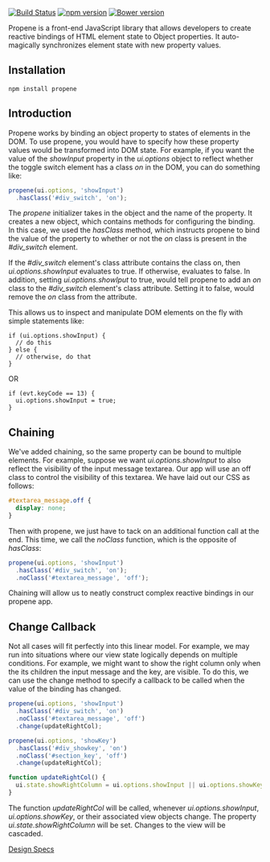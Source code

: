 [![Build Status](https://travis-ci.org/dicksont/propene.svg?branch=master)](https://travis-ci.org/dicksont/propene) [![npm version](https://badge.fury.io/js/propene.svg)](http://badge.fury.io/js/propene) [![Bower version](https://badge.fury.io/bo/propene.svg)](http://badge.fury.io/bo/propene)

Propene is a front-end JavaScript library that allows developers to create reactive bindings  of HTML element state to Object properties. It auto-magically synchronizes element state with new property values.

## Installation

```shell
npm install propene
```

## Introduction
Propene works by binding an object property to states of elements in the DOM. To use propene, you would have to specify how these property values would be transformed into DOM state. For example, if you want the value of the *showInput* property in the *ui.options* object to reflect whether the toggle switch element has a class *on* in the DOM, you can do something like:


```javascript
propene(ui.options, 'showInput')
  .hasClass('#div_switch', 'on');
```

The *propene* initializer takes in the object and the name of the property. It creates a new object, which contains methods for configuring the binding. In this case, we used the *hasClass* method, which instructs propene to bind the value of the property to whether or not the *on* class is present in the *#div_switch* element.

If the *#div_switch* element's class attribute contains the class on, then *ui.options.showInput* evaluates to true. If otherwise, evaluates to false. In addition, setting *ui.options.showIput* to true, would tell propene to add an *on* class to the *#div_switch* element's class attribute. Setting it to false, would remove the *on* class from the attribute.

This allows us to inspect and manipulate DOM elements on the fly with simple statements like:

```
if (ui.options.showInput) {
  // do this
} else {
  // otherwise, do that
}
```

OR

```
if (evt.keyCode == 13) {
  ui.options.showInput = true;
}
```

## Chaining

We've added chaining, so the same property can be bound to multiple elements. For example, suppose we want *ui.options.showInput* to also reflect the visibility of the input message textarea. Our app will use an off class to control the visibility of this textarea. We have laid out our CSS as follows:

```css
#textarea_message.off {
  display: none;
}
```

Then with propene, we just have to tack on an additional function call at the end. This time, we call the *noClass* function, which is the opposite of *hasClass*:

```javascript
propene(ui.options, 'showInput')
  .hasClass('#div_switch', 'on');
  .noClass('#textarea_message', 'off');
```

Chaining will allow us to neatly construct complex reactive bindings in our propene app.

## Change Callback
Not all cases will fit perfectly into this linear model. For example, we may run into situations where our view state logically depends on multiple conditions. For example, we might want to show the right column only when the its children the input message and the key, are visible. To do this, we can use the change method to specify a callback to be called when the value of the binding has changed.


```javascript
propene(ui.options, 'showInput')
  .hasClass('#div_switch', 'on')
  .noClass('#textarea_message', 'off')
  .change(updateRightCol);

propene(ui.options, 'showKey')
  .hasClass('#div_showkey', 'on')
  .noClass('#section_key', 'off')
  .change(updateRightCol);

function updateRightCol() {
  ui.state.showRightColumn = ui.options.showInput || ui.options.showKey;
}
```

The function *updateRightCol* will be called, whenever *ui.options.showInput*, *ui.options.showKey*, or their associated view objects change. The property *ui.state.showRightColumn* will be set. Changes to the view will be cascaded.


[Design Specs](USECASE.md)
